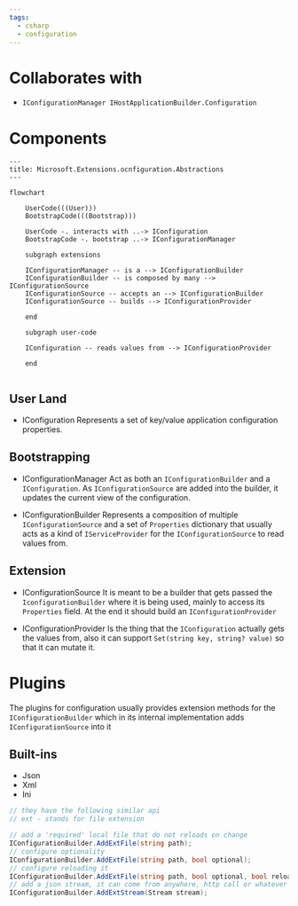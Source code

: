 ```yaml
---
tags:
  - csharp
  - configuration
---
```

# Collaborates with
- `IConfigurationManager IHostApplicationBuilder.Configuration`
# Components

```mermaid
---
title: Microsoft.Extensions.ocnfiguration.Abstractions
---

flowchart

	UserCode(((User)))
	BootstrapCode(((Bootstrap)))

	UserCode -. interacts with ..-> IConfiguration
	BootstrapCode -. bootstrap ..-> IConfigurationManager

	subgraph extensions
 
	IConfigurationManager -- is a --> IConfigurationBuilder
	IConfigurationBuilder -- is composed by many --> IConfigurationSource
	IConfigurationSource -- accepts an --> IConfigurationBuilder
	IConfigurationSource -- builds --> IConfigurationProvider
 
	end

	subgraph user-code

	IConfiguration -- reads values from --> IConfigurationProvider

	end
	
```

## User Land

- IConfiguration
Represents a set of key/value application configuration properties.
## Bootstrapping

- IConfigurationManager
Act as both an `IConfigurationBuilder` and a `IConfiguration`. As `IConfigurationSource` are added into the builder, it updates the current view of the configuration.

- IConfigurationBuilder
Represents a composition of multiple `IConfigurationSource` and a set of `Properties` dictionary that usually acts as a kind of `IServiceProvider` for the `IConfigurationSource` to read values from.


## Extension

- IConfigurationSource
It is meant to be a builder that gets passed the `IconfigurationBuilder` where it is being used, mainly to access its `Properties` field. At the end it should build an `IConfigurationProvider`

- IConfigurationProvider
Is the thing that the `IConfiguration` actually gets the values from, also it can support `Set(string key, string? value)` so that it can mutate it.

# Plugins
The plugins for configuration usually provides extension methods for the `IConfigurationBuilder` which in its internal implementation adds `IConfigurationSource` into it
## Built-ins
- Json
- Xml
- Ini

```csharp
// they have the following similar api
// ext - stands for file extension

// add a 'required' local file that do not reloads on change
IConfigurationBuilder.AddExtFile(string path);
// configure optionality
IConfigurationBuilder.AddExtFile(string path, bool optional);
// configure reloading it
IConfigurationBuilder.AddExtFile(string path, bool optional, bool reloadOnChange);
// add a json stream, it can come from anywhere, http call or whatever
IConfigurationBuilder.AddExtStream(Stream stream);

```
